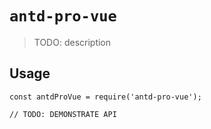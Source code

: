 # `antd-pro-vue`

> TODO: description

## Usage

```
const antdProVue = require('antd-pro-vue');

// TODO: DEMONSTRATE API
```
